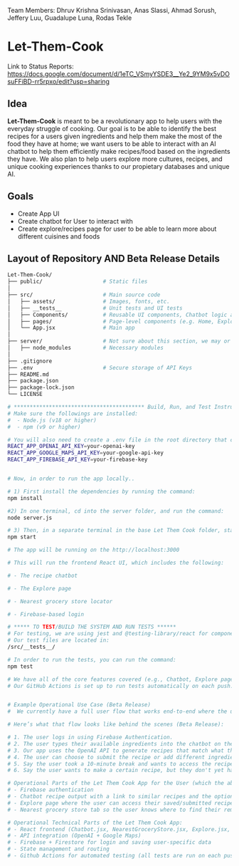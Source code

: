 Team Members: Dhruv Krishna Srinivasan, Anas Slassi, Ahmad Sorush, Jeffery Luu, Guadalupe Luna, Rodas Tekle

# Let-Them-Cook

Link to Status Reports: https://docs.google.com/document/d/1eTC_VSmyYSDE3__Ye2_9YM9x5vDOsuFFiBD-rr5rpxo/edit?usp=sharing

## Idea

**Let-Them-Cook** is meant to be a revolutionary app to help users with the everyday struggle of cooking. Our goal is to be able to identify the best recipes for a users given ingredients and help them make the most of the food they have at home; we want users to be able to interact with an AI chatbot to help them efficiently make recipes/food based on the ingredients they have. We also plan to help users explore more cultures, recipes, and unique cooking experiences thanks to our propietary databases and unique AI.

## Goals

- Create App UI
- Create chatbot for User to interact with
- Create explore/recipes page for user to be able to learn more about different cuisines and foods

## Layout of Repository AND Beta Release Details

```bash
Let-Them-Cook/
├── public/                   # Static files 
│
├── src/                      # Main source code
│   ├── assets/               # Images, fonts, etc.
│   ├── __tests__             # Unit tests and UI tests
│   ├── Components/           # Reusable UI components, Chatbot logic and interface
│   ├── pages/                # Page-level components (e.g. Home, Explore, Recipe)
│   └── App.jsx               # Main app 
│
├── server/                   # Not sure about this section, we may or may not use our own backend (potentially thinking of firestore) ->            temporary for Nearest Grocery Store
│   ├── node_modules          # Necessary modules
│
├── .gitignore                
├── .env                      # Secure storage of API Keys  
├── README.md
├── package.json
├── package-lock.json
└── LICENSE

# ***************************************** Build, Run, and Test Instructions (Beta Release) *********************************************
# Make sure the followings are installed:
#  - Node.js (v18 or higher)
#  - npm (v9 or higher)

# You will also need to create a .env file in the root directory that contains following:
REACT_APP_OPENAI_API_KEY=your-openai-key
REACT_APP_GOOGLE_MAPS_API_KEY=your-google-api-key
REACT_APP_FIREBASE_API_KEY=your-firebase-key


# Now, in order to run the app locally..

# 1) First install the dependencies by running the command:
npm install

#2) In one terminal, cd into the server folder, and run the command:
node server.js

# 3) Then, in a separate terminal in the base Let Them Cook folder, start the app by running the command:
npm start

# The app will be running on the http://localhost:3000

# This will run the frontend React UI, which includes the following:

# - The recipe chatbot

# - The Explore page

# - Nearest grocery store locator

# - Firebase-based login 

# ***** TO TEST/BUILD THE SYSTEM AND RUN TESTS ******
# For testing, we are using jest and @testing-library/react for component and logic testing.
# Our test files are located in:
/src/__tests__/

# In order to run the tests, you can run the command:
npm test

# We have all of the core features covered (e.g., Chatbot, Explore page, routing logic).
# Our GitHub Actions is set up to run tests automatically on each push.


# Example Operational Use Case (Beta Release)
#  We currently have a full user flow that works end-to-end where the user tells the chatbot what ingredients they have → the app recommends recipes. The user can submit a recipe if they want it to be saved in their explore page. 

# Here’s what that flow looks like behind the scenes (Beta Release):

# 1. The user logs in using Firebase Authentication.
# 2. The user types their available ingredients into the chatbot on the home page.
# 3. Our app uses the OpenAI API to generate recipes that match what they have.
# 4. The user can choose to submit the recipe or add different ingredients for different recipes. If the user submits the recipe, the recipe is saved under their user in a UsersCollection in Firestore.
# 5. Say the user took a 10-minute break and wants to access the recipe they had submitted. The Explore page renders the recipes that the logged-in user has submitted. The user can see an image of the recipe, click the title of the recipe to access the recipe instrutions, and see the cuisine/difficulty of the recipe. Images for each recipe are being generated via an OpenAI API Key. Currently, all recipes have a 3/5 rating by default, but we are implementing a rating feature for each recipe by final release (stretch goal).
# 6. Say the user wants to make a certain recipe, but they don't yet have all the ingredients. They can access the Nearest Grocery Store tab, which uses a Google Maps API to find the nearest grocery store to the user. The user is asked to provide their location. If they do not want to provide their exact location, the user can input their zip code instead. By final release, we aim to integrate the Nearest Grocery Store feature with the Chatbot, so that specific stores can be suggested based on the ingredients that the user still needs to obtain (stretch goal).

# Operational Parts of the Let Them Cook App for the User (which the above use case covers):
# - Firebase authentication
# - Chatbot recipe output with a link to similar recipes and the option to save recipes via the submit button
# - Explore page where the user can access their saved/submitted recipes, with the instructions linked
# - Nearest grocery store tab so the user knows where to find their remaining ingredients

# Operational Technical Parts of the Let Them Cook App:
# - React frontend (Chatbot.jsx, NearestGroceryStore.jsx, Explore.jsx, etc.)
# - API integration (OpenAI + Google Maps)
# - Firebase + Firestore for login and saving user-specific data
# - State management and routing
# - Github Actions for automated testing (all tests are run on each push)
